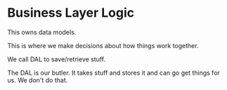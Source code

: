 # Business Layer Logic

This owns data models.

This is where we make decisions about how things work together.

We call DAL to save/retrieve stuff.

The DAL is our butler.  It takes stuff and stores it and can go get things for
us.  We don't do that.
